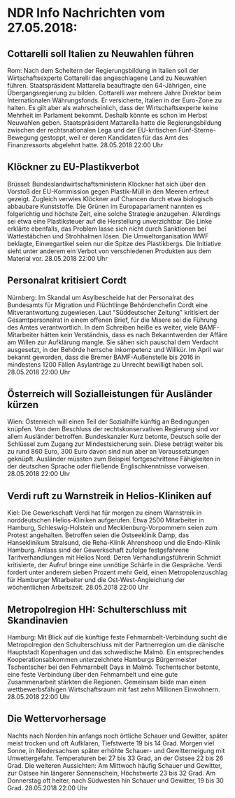 # NDR Info Nachrichten vom 27.05.2018:


## Cottarelli soll Italien zu Neuwahlen führen
Rom: Nach dem Scheitern der Regierungsbildung in Italien soll der Wirtschaftsexperte Cottarelli das angeschlagene Land zu Neuwahlen führen. Staatspräsident Mattarella beauftragte den 64-Jährigen, eine Übergangsregierung zu bilden. Cottarelli war mehrere Jahre Direktor beim Internationalen Währungsfonds. Er versicherte, Italien in der Euro-Zone zu halten. Es gilt aber als wahrscheinlich, dass der Wirtschaftsexperte keine Mehrheit im Parlament bekommt. Deshalb könnte es schon im Herbst Neuwahlen geben. Staatspräsident Mattarella hatte die Regierungsbildung zwischen der rechtsnationalen Lega und der EU-kritischen Fünf-Sterne-Bewegung gestoppt, weil er deren Kandidaten für das Amt des Finanzressorts abgelehnt hatte. 28.05.2018 22:00 Uhr 

## Klöckner zu EU-Plastikverbot
Brüssel: Bundeslandwirtschaftsministerin Klöckner hat sich über den Vorstoß der EU-Kommission gegen Plastik-Müll in den Meeren erfreut gezeigt. Zugleich verwies Klöckner auf Chancen durch etwa biologisch abbaubare Kunststoffe. Die Grünen im Europaparlament nannten es folgerichtig und höchste Zeit, eine solche Strategie anzugehen. Allerdings sei etwa eine Plastiksteuer auf die Herstellung unverzichtbar. Die Linke erklärte ebenfalls, das Problem lasse sich nicht durch Sanktionen bei Wattestäbchen und Strohhalmen lösen. Die Umweltorganisation WWF beklagte, Einwegartikel seien nur die Spitze des Plastikbergs. Die Initiative sieht unter anderem ein Verbot von verschiedenen Produkten aus dem Material vor. 28.05.2018 22:00 Uhr 

## Personalrat kritisiert Cordt
Nürnberg: Im Skandal um Asylbescheide hat der Personalrat des Bundesamts für Migration und Flüchtlinge Behördenchefin Cordt eine Mitverantwortung zugewiesen. Laut "Süddeutscher Zeitung" kritisiert der Gesamtpersonalrat in einem offenen Brief, für die Misere sei die Führung des Amtes verantwortlich. In dem Schreiben heiße es weiter, viele BAMF-Mitarbeiter hätten kein Verständnis, dass es nach Bekanntwerden der Affäre am Willen zur Aufklärung mangle. Sie sähen sich pauschal dem Verdacht ausgesetzt, in der Behörde herrsche Inkompetenz und Willkür. Im April war bekannt geworden, dass die Bremer BAMF-Außenstelle bis 2016 in mindestens 1200 Fällen Asylanträge zu Unrecht bewilligt haben soll. 28.05.2018 22:00 Uhr 

## Österreich will Sozialleistungen für Ausländer kürzen
Wien: Österreich will einen Teil der Sozialhilfe künftig an Bedingungen knüpfen. Von dem Beschluss der rechtskonservativen Regierung sind vor allem Ausländer betroffen. Bundeskanzler Kurz betonte, Deutsch solle der Schlüssel zum Zugang zur Mindestsicherung sein. Diese beträgt weiter bis zu rund 860 Euro, 300 Euro davon sind nun aber an Voraussetzungen geknüpft. Ausländer müssten zum Beispiel fortgeschrittene Fähigkeiten in der deutschen Sprache oder fließende Englischkenntnisse vorweisen. 28.05.2018 22:00 Uhr 

## Verdi ruft zu Warnstreik in Helios-Kliniken auf
Kiel: Die Gewerkschaft Verdi hat für morgen zu einem Warnstreik in norddeutschen Helios-Kliniken aufgerufen. Etwa 2500 Mitarbeiter in Hamburg, Schleswig-Holstein und Mecklenburg-Vorpommern seien zum Protest angehalten. Betroffen seien die Ostseeklinik Damp, das Hanseklinikum Stralsund, die Reha-Klinik Ahrenshoop und die Endo-Klinik Hamburg. Anlass sind der Gewerkschaft zufolge festgefahrene Tarifverhandlungen mit Helios Nord. Deren Verhandlungsführerin Schmidt kritisierte, der Aufruf bringe eine unnötige Schärfe in die Gespräche. Verdi fordert unter anderem sieben Prozent mehr Geld, einen Metropolenzuschlag für Hamburger Mitarbeiter und die Ost-West-Angleichung der wöchentlichen Arbeitszeit. 28.05.2018 22:00 Uhr 

## Metropolregion HH: Schulterschluss mit Skandinavien
Hamburg: Mit Blick auf die künftige feste Fehmarnbelt-Verbindung sucht die Metropolregion den Schulterschluss mit der Partnerregion um die dänische Hauptstadt Kopenhagen und das schwedische Malmö. Ein entsprechendes Kooperationsabkommen unterzeichnete Hamburgs Bürgermeister Tschentscher bei den Fehmarnbelt Days in Malmö. Tschentscher betonte, eine feste Verbindung über den Fehmarnbelt und eine gute Zusammenarbeit stärkten die Regionen. Gemeinsam bilde man einen wettbewerbsfähigen Wirtschaftsraum mit fast zehn Millionen Einwohnern. 28.05.2018 22:00 Uhr 

## Die Wettervorhersage
Nachts nach Norden hin anfangs noch örtliche Schauer und Gewitter, später meist trocken und oft Aufklaren, Tiefstwerte 19 bis 14 Grad. Morgen viel Sonne, in Niedersachsen später erhöhte Schauer- und Gewitterneigung mit Unwettergefahr. Temperaturen bei 27 bis 33 Grad, an der Ostsee 22 bis 26 Grad. Die weiteren Aussichten: Am Mittwoch häufig Schauer und Gewitter, zur Ostsee hin längerer Sonnenschein, Höchstwerte 23 bis 32 Grad. Am Donnerstag oft heiter, nach Südwesten hin Schauer und Gewitter, 19 bis 30 Grad. 28.05.2018 22:00 Uhr 
